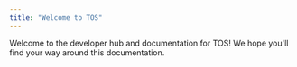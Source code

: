 ```yaml
---
title: "Welcome to TOS"
---
```

Welcome to the developer hub and documentation for TOS!
We hope you'll find your way around this documentation.